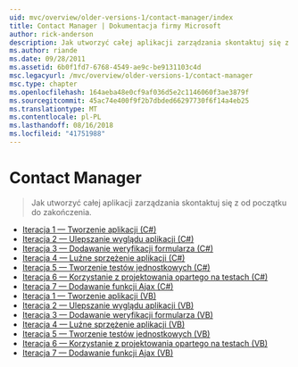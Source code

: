 ```yaml
---
uid: mvc/overview/older-versions-1/contact-manager/index
title: Contact Manager | Dokumentacja firmy Microsoft
author: rick-anderson
description: Jak utworzyć całej aplikacji zarządzania skontaktuj się z od początku do zakończenia.
ms.author: riande
ms.date: 09/28/2011
ms.assetid: 6b0f1fd7-6768-4549-ae9c-be9131103c4d
msc.legacyurl: /mvc/overview/older-versions-1/contact-manager
msc.type: chapter
ms.openlocfilehash: 164aeba48e0cf9af036d5e2c1146060f3ae3879f
ms.sourcegitcommit: 45ac74e400f9f2b7dbded66297730f6f14a4eb25
ms.translationtype: MT
ms.contentlocale: pl-PL
ms.lasthandoff: 08/16/2018
ms.locfileid: "41751988"
---
```

<a name="contact-manager"></a>Contact Manager
====================
> Jak utworzyć całej aplikacji zarządzania skontaktuj się z od początku do zakończenia.


- [Iteracja 1 — Tworzenie aplikacji (C#)](iteration-1-create-the-application-cs.md)
- [Iteracja 2 — Ulepszanie wyglądu aplikacji (C#)](iteration-2-make-the-application-look-nice-cs.md)
- [Iteracja 3 — Dodawanie weryfikacji formularza (C#)](iteration-3-add-form-validation-cs.md)
- [Iteracja 4 — Luźne sprzężenie aplikacji (C#)](iteration-4-make-the-application-loosely-coupled-cs.md)
- [Iteracja 5 — Tworzenie testów jednostkowych (C#)](iteration-5-create-unit-tests-cs.md)
- [Iteracja 6 — Korzystanie z projektowania opartego na testach (C#)](iteration-6-use-test-driven-development-cs.md)
- [Iteracja 7 — Dodawanie funkcji Ajax (C#)](iteration-7-add-ajax-functionality-cs.md)
- [Iteracja 1 — Tworzenie aplikacji (VB)](iteration-1-create-the-application-vb.md)
- [Iteracja 2 — Ulepszanie wyglądu aplikacji (VB)](iteration-2-make-the-application-look-nice-vb.md)
- [Iteracja 3 — Dodawanie weryfikacji formularza (VB)](iteration-3-add-form-validation-vb.md)
- [Iteracja 4 — Luźne sprzężenie aplikacji (VB)](iteration-4-make-the-application-loosely-coupled-vb.md)
- [Iteracja 5 — Tworzenie testów jednostkowych (VB)](iteration-5-create-unit-tests-vb.md)
- [Iteracja 6 — Korzystanie z projektowania opartego na testach (VB)](iteration-6-use-test-driven-development-vb.md)
- [Iteracja 7 — Dodawanie funkcji Ajax (VB)](iteration-7-add-ajax-functionality-vb.md)
